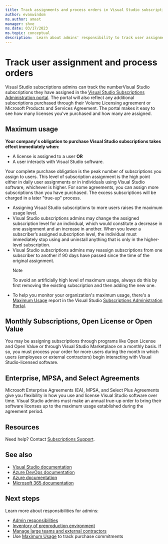 ```yaml
---
title: Track assignments and process orders in Visual Studio subscriptions | Visual Studio Marketplace
author: evanwindom
ms.author: amast
manager: shve
ms.date: 03/17/2023
ms.topic: conceptual
description:  Learn about admins' responsibility to track user assignments and process orders.
---
```


# Track user assignment and process orders

Visual Studio subscriptions admins can track the numberVisual Studio subscriptions they have assigned in the [Visual Studio Subscriptions Administration portal](https://manage.visualstudio.com).  The portal will also reflect any additional subscriptions purchased through their Volume Licensing agreement or Microsoft Products and Services Agreement.  The portal makes it easy to see how many licenses you've purchased and how many are assigned. 

## Maximum usage

**Your company's obligation to purchase Visual Studio subscriptions takes effect immediately when:**
+ A license is assigned to a user **OR**
+ A user interacts with Visual Studio software.

Your complete purchase obligation is the peak number of subscriptions you assign to users. This level of subscription assignment is the high point either in daily user assignments or in individuals using Visual Studio software, whichever is higher.  For some agreements, you can assign more subscriptions than you have purchased.  The excess subscriptions will be charged in a later "true-up" process. 

+ Assigning Visual Studio subscriptions to more users raises the maximum usage level.  
+ Visual Studio subscriptions admins may change the assigned subscription level for an individual, which would constitute a decrease in one assignment and an increase in another. When you lower a subscriber’s assigned subscription level, the individual must immediately stop using and uninstall anything that is only in the higher-level subscription. 
+ Visual Studio subscriptions admins may reassign subscriptions from one subscriber to another if 90 days have passed since the time of the original assignment. 
    > [!NOTE]
    > To avoid an artificially high level of maximum usage, always do this by first removing the existing subscription and then adding the new one. 
+ To help you monitor your organization's maximum usage, there's a [Maximum Usage](maximum-usage.md) report in the Visual Studio [Subscriptions Administration Portal](https://manage.visualstudio.com). 

## Monthly Subscriptions, Open License or Open Value

You may be assigning subscriptions through programs like Open License and Open Value or through Visual Studio Marketplace on a monthly basis. If so, you must process your order for more users during the month in which users (employees or external contractors) begin interacting with Visual Studio-licensed software.

## Enterprise, MPSA, and Select Agreements

Microsoft Enterprise Agreements (EA), MPSA, and Select Plus Agreements give you flexibility in how you use and license Visual Studio software over time. Visual Studio admins must make an annual true-up order to bring their software licenses up to the maximum usage established during the agreement period.

## Resources

Need help?  Contact [Subscriptions Support](https://aka.ms/vsadminhelp).

## See also

+ [Visual Studio documentation](/visualstudio/)
+ [Azure DevOps documentation](/azure/devops/)
+ [Azure documentation](/azure/)
+ [Microsoft 365 documentation](/microsoft-365/)

## Next steps

Learn more about responsibilities for admins:
+ [Admin responsibilities](admin-responsibilities.md)
+ [Inventory of preproduction environment](admin-inventory.md)
+ [Manage large teams and external contractors](manage-teams.md)
+ Use [Maximum Usage](maximum-usage.md) to track purchase commitments
